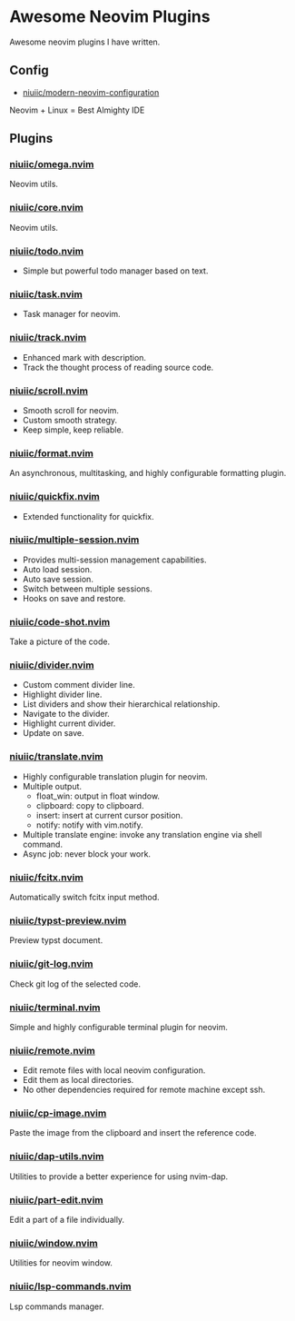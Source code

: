 # Awesome Neovim Plugins

Awesome neovim plugins I have written.

## Config

- [niuiic/modern-neovim-configuration](https://github.com/niuiic/modern-neovim-configuration)

Neovim + Linux = Best Almighty IDE

## Plugins

### [niuiic/omega.nvim](https://github.com/niuiic/omega.nvim)

Neovim utils.

### [niuiic/core.nvim](https://github.com/niuiic/core.nvim)

Neovim utils.

### [niuiic/todo.nvim](https://github.com/niuiic/todo.nvim)

- Simple but powerful todo manager based on text.

### [niuiic/task.nvim](https://github.com/niuiic/task.nvim)

- Task manager for neovim.

### [niuiic/track.nvim](https://github.com/niuiic/track.nvim)

- Enhanced mark with description.
- Track the thought process of reading source code.

### [niuiic/scroll.nvim](https://github.com/niuiic/scroll.nvim)

- Smooth scroll for neovim.
- Custom smooth strategy.
- Keep simple, keep reliable.

### [niuiic/format.nvim](https://github.com/niuiic/format.nvim)

An asynchronous, multitasking, and highly configurable formatting plugin.

### [niuiic/quickfix.nvim](https://github.com/niuiic/quickfix.nvim)

- Extended functionality for quickfix.

### [niuiic/multiple-session.nvim](https://github.com/niuiic/multiple-session.nvim)

- Provides multi-session management capabilities.
- Auto load session.
- Auto save session.
- Switch between multiple sessions.
- Hooks on save and restore.

### [niuiic/code-shot.nvim](https://github.com/niuiic/code-shot.nvim)

Take a picture of the code.

### [niuiic/divider.nvim](https://github.com/niuiic/divider.nvim)

- Custom comment divider line.
- Highlight divider line.
- List dividers and show their hierarchical relationship.
- Navigate to the divider.
- Highlight current divider.
- Update on save.

### [niuiic/translate.nvim](https://github.com/niuiic/translate.nvim)

- Highly configurable translation plugin for neovim.
- Multiple output.
  - float_win: output in float window.
  - clipboard: copy to clipboard.
  - insert: insert at current cursor position.
  - notify: notify with vim.notify.
- Multiple translate engine: invoke any translation engine via shell command.
- Async job: never block your work.

### [niuiic/fcitx.nvim](https://github.com/niuiic/fcitx.nvim)

Automatically switch fcitx input method.

### [niuiic/typst-preview.nvim](https://github.com/niuiic/typst-preview.nvim)

Preview typst document.

### [niuiic/git-log.nvim](https://github.com/niuiic/git-log.nvim)

Check git log of the selected code.

### [niuiic/terminal.nvim](https://github.com/niuiic/terminal.nvim)

Simple and highly configurable terminal plugin for neovim.

### [niuiic/remote.nvim](https://github.com/niuiic/remote.nvim)

- Edit remote files with local neovim configuration.
- Edit them as local directories.
- No other dependencies required for remote machine except ssh.

### [niuiic/cp-image.nvim](https://github.com/niuiic/cp-image.nvim)

Paste the image from the clipboard and insert the reference code.

### [niuiic/dap-utils.nvim](https://github.com/niuiic/dap-utils.nvim)

Utilities to provide a better experience for using nvim-dap.

### [niuiic/part-edit.nvim](https://github.com/niuiic/part-edit.nvim)

Edit a part of a file individually.

### [niuiic/window.nvim](https://github.com/niuiic/window.nvim)

Utilities for neovim window.

### [niuiic/lsp-commands.nvim](https://github.com/niuiic/lsp-commands.nvim)

Lsp commands manager.
